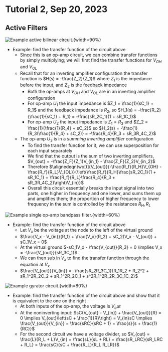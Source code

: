 # Tutorial 2, Sep 20, 2023

## Active Filters

![Example active bilinear circuit.](imgs/tut2_1.png){width=90%}

* Example: find the transfer function of the circuit above
	* Since this is an op-amp circuit, we can combine transfer functions by simply multiplying; we will first find the transfer functions for $V_{OH}$ and $V_{OL}$
	* Recall that for an inverting amplifier configuration the transfer function is $H(s) = -\frac{Z_2}{Z_1}$ where $Z_1$ is the impedance before the input, and $Z_2$ is the feedback impedance
		* Both the op-amps at $V_{OH}$ and $V_{OL}$ are in an inverting amplifier configuration
		* For op-amp $U_1$ the input impedance is $Z_1 = \frac{1}{sC_1} + R_1$ and the feedback impedance is $R_2$, so $H_1(s) = -\frac{R_2}{\frac{1}{sC_1} + R_1} = -\frac{sR_2C_1}{1 + sR_1C_1}$
		* For op-amp $U_2$ the input impedance is $Z_1 = R_3$ and $Z_2 = \frac{1}{\frac{1}{R_4} + sC_2}$ so $H_2(s) = -\frac{1}{R_3(\frac{1}{R_4} + sC_2)} = -\frac{R_4}{R_3 + sR_3R_4C_2}$
	* The op-amp $U_3$ is in a *summing inverting amplifier* configuration
		* To find the transfer function for it, we can use superposition for each input separately
		* We find that the output is the sum of two inverting amplifiers, $V_{out} = -\frac{Z_F}{Z_1}V_{in_1} - \frac{Z_F}{Z_2}V_{in_2}$
		* Therefore $\alignedeqntwo[t]{V_{out}}{-\frac{R_f}{R_H}V_{OH} - \frac{R_f}{R_L}V_{OL}}{\left(\frac{R_f}{R_H}\frac{sR_2C_1}{1 + sR_1C_1} + \frac{R_f}{R_L}\frac{R_4}{R_3 + sR_3R_4C_2}\right)V_{in}}$
		* Overall this circuit essentially breaks the input signal into two parts, one higher in frequency and one lower, and sums them up and amplifies them; the proportion of higher frequency to lower frequency in the sum is controlled by the resistances $R_H, R_L$

![Example single op-amp bandpass filter.](imgs/tut2_2.png){width=60%}

* Example: find the transfer function of the circuit above
	* Let $V_x$ be the voltage at the node to the left of the virtual ground
	* $\frac{V_x - V_{in}}{R_1} + \frac{V_x}{R_2} + sC_2(V_x - V_{out}) + sC_1V_x = 0$
	* At the virtual ground $-sC_1V_x - \frac{V_{out}}{R_3} = 0 \implies V_x = -\frac{V_{out}}{sR_3C_1}$
	* We can then sub in $V_x$ to find the transfer function through the equation at $V_x$
	* $\frac{V_{out}}{V_{in}} = -\frac{sR_2R_3C_1}{R_1R_2 + R_2^2 + sR_1^2R_2C_2 + sR_1^2R_2C_1 + s^2R_1^2R_2R_3C_1C_2}$

![Example gyrator circuit.](imgs/tut2_3.png){width=80%}

* Example: find the transfer function of the circuit above and show that it is equivalent to the one on the right
	* At both inputs of the op-amp, the voltage is $V_out$
	* At the noninverting input: $sC(V_{out} - V_{in}) + \frac{V_{out}}{R} = 0 \implies V_{out}\left(sC + \frac{1}{R}\right) = V_{in}sC \implies \frac{V_{out}}{V_{in}} = \frac{sRC}{sRC + 1} = \frac{s}{s + \frac{1}{RC}}$
	* For the second circuit we have a voltage divider, so $V_{out} = \frac{L}{R_L + L}V_{in} = \frac{sL}{sL + RL} = \frac{sR_LRC}{sR_LRC + R_L} = \frac{sC}{sC + \frac{R_L}{R_L R_LR}}$

